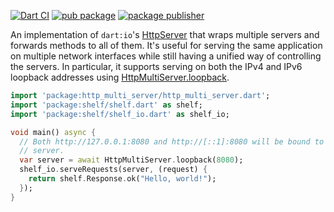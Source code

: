 [![Dart CI](https://github.com/dart-lang/http/actions/workflows/http_multi_server.yaml/badge.svg)](https://github.com/dart-lang/http/actions/workflows/http_multi_server.yaml)
[![pub package](https://img.shields.io/pub/v/http_multi_server.svg)](https://pub.dev/packages/http_multi_server)
[![package publisher](https://img.shields.io/pub/publisher/http_multi_server.svg)](https://pub.dev/packages/http_multi_server/publisher)

An implementation of `dart:io`'s [HttpServer][] that wraps multiple servers and
forwards methods to all of them. It's useful for serving the same application on
multiple network interfaces while still having a unified way of controlling the
servers. In particular, it supports serving on both the IPv4 and IPv6 loopback
addresses using [HttpMultiServer.loopback][].

```dart
import 'package:http_multi_server/http_multi_server.dart';
import 'package:shelf/shelf.dart' as shelf;
import 'package:shelf/shelf_io.dart' as shelf_io;

void main() async {
  // Both http://127.0.0.1:8080 and http://[::1]:8080 will be bound to the same
  // server.
  var server = await HttpMultiServer.loopback(8080);
  shelf_io.serveRequests(server, (request) {
    return shelf.Response.ok("Hello, world!");
  });
}
```

[HttpServer]: https://api.dartlang.org/apidocs/channels/stable/dartdoc-viewer/dart-io.HttpServer

[HttpMultiServer.loopback]: https://api.dartlang.org/apidocs/channels/stable/dartdoc-viewer/http_multi_server/http_multi_server.HttpMultiServer#id_loopback
